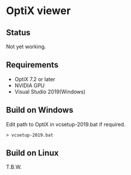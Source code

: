 # OptiX viewer

## Status 

Not yet working.

## Requirements

* OptiX 7.2 or later
* NVIDIA GPU
* Visual Studio 2019(Windows)

## Build on Windows

Edit path to OptiX in vcsetup-2019.bat if required.

```
> vcsetup-2019.bat
```

## Build on Linux

T.B.W.


